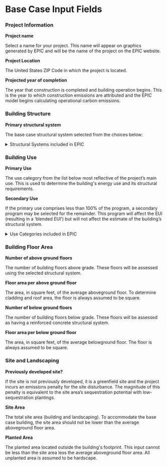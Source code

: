 # Base Case Input Fields

### Project Information

**Project name**

Select a name for your project. This name will appear on graphics generated by EPIC and will be the name of the project on the EPIC website.

**Project Location**

The United States ZIP Code in which the project is located.

**Projected year of completion**

The year that construction is completed and building operation begins. This is the year to which construction emissions are attributed and the EPIC model begins calculating operational carbon emissions.

### Building Structure

**Primary structural system**

The base case structural system selected from the choices below:

<details>

<summary>Structural Systems included in EPIC</summary>

* _Composite_ s_teel frame_. A structural system comprised of steel columns, beams, and girders connected with rigid or pin joints. Floors are steel decking with a concrete topping slab.&#x20;

<!---->

* _Reinforced concrete_. A structural system comprised of columns, beams, and slabs of concrete reinforced with steel that provides tensile strength.

<!---->

* _Hybrid concrete/steel (high-rise)_. A structural system that combines rigid steel frames with concrete columns, beams, and slabs. These hybrid structures are more materially intensive and may be used when there are significant seismic loads, in high-rise buildings, or for programs with very high live or environmental loads.

<!---->

* _Wood frame_. A structural system comprised of dimensional lumber, plywood sheathing, and reinforced concrete cores and podiums.

<!---->

* _Comprehensive mass timber_. A structural system comprised of massive beams, panels, and columns, often assembled by aggregating many smaller timber elements. This approach assumes that timber elements are aggressively substituted for other structural materials.

</details>

### Building Use

**Primary Use**

The use category from the list below most reflective of the project’s main use. This is used to determine the building's energy use and its structural requirements.

**Secondary Use**

If the primary use comprises less than 100% of the program, a secondary program may be selected for the remainder. This program will affect the EUI (resulting in a ‘blended EUI’) but will not affect the estimate of the building’s structural system.

<details>

<summary>Use Categories included in EPIC</summary>

* Aquarium
* Convention Center
* Distribution Center
* Dormitory
* Fitness Center
* Hospital
* Hotel
* K-12 School
* Laboratory
* Library
* Medical Clinic
* Multifamily Housing
* Museum Office
* Performing Arts
* Post Office
* Pre-school / Day Care
* Restaurant
* Retail Store
* Senior Care Facility
* ~~Single Family Home~~ _<mark style="color:green;">(only available via API)</mark>_
* Stadium
* Transit Station
* University/College
* Worship Facility
* Warehouse
* Zoo

</details>

### Building Floor Area

**Number of above ground floors**

The number of building floors above grade. These floors will be assessed using the selected structural system.

**Floor area per above ground floor**

The area, in square feet, of the average aboveground floor. To determine cladding and roof area, the floor is always assumed to be square.

**Number of below ground floors**

The number of building floors below grade. These floors will be assessed as having a reinforced concrete structural system.

**Floor area per below ground floor**

The area, in square feet, of the average belowground floor. The floor is always assumed to be square.

### Site and Landscaping

**Previously developed site?**

If the site is not previously developed, it is a greenfield site and the project incurs an emissions penalty for the site disturbance. The magnitude of this penalty is equivalent to the site area’s sequestration potential with low-sequestration plantings.

**Site Area**

The total site area (building and landscaping). To accommodate the base case building, the site area should not be lower than the average aboveground floor area.

**Planted Area**

The planted area located outside the building's footprint. This input cannot be less than the site area less the average aboveground floor area. All unplanted area is assumed to be hardscape.
